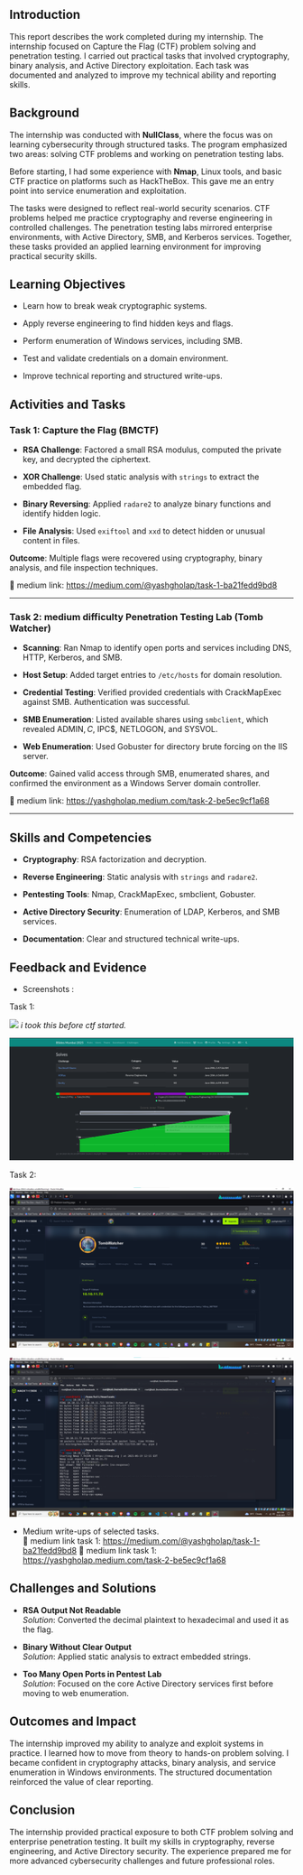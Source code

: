 ## Introduction

This report describes the work completed during my internship. The internship focused on Capture the Flag (CTF) problem solving and penetration testing. I carried out practical tasks that involved cryptography, binary analysis, and Active Directory exploitation. Each task was documented and analyzed to improve my technical ability and reporting skills.

## Background

The internship was conducted with **NullClass**, where the focus was on learning cybersecurity through structured tasks. The program emphasized two areas: solving CTF problems and working on penetration testing labs.

Before starting, I had some experience with **Nmap**, Linux tools, and basic CTF practice on platforms such as HackTheBox. This gave me an entry point into service enumeration and exploitation.

The tasks were designed to reflect real-world security scenarios. CTF problems helped me practice cryptography and reverse engineering in controlled challenges. The penetration testing labs mirrored enterprise environments, with Active Directory, SMB, and Kerberos services. Together, these tasks provided an applied learning environment for improving practical security skills.

## Learning Objectives

- Learn how to break weak cryptographic systems.
    
- Apply reverse engineering to find hidden keys and flags.
    
- Perform enumeration of Windows services, including SMB.
    
- Test and validate credentials on a domain environment.
    
- Improve technical reporting and structured write-ups.
    

## Activities and Tasks

### Task 1: Capture the Flag (BMCTF)

- **RSA Challenge**: Factored a small RSA modulus, computed the private key, and decrypted the ciphertext.
    
- **XOR Challenge**: Used static analysis with `strings` to extract the embedded flag.
    
- **Binary Reversing**: Applied `radare2` to analyze binary functions and identify hidden logic.
    
- **File Analysis**: Used `exiftool` and `xxd` to detect hidden or unusual content in files.


**Outcome**: Multiple flags were recovered using cryptography, binary analysis, and file inspection techniques.

🔗 medium link: https://medium.com/@yashgholap/task-1-ba21fedd9bd8

---

### Task 2: medium difficulty Penetration Testing Lab (Tomb Watcher)

- **Scanning**: Ran Nmap to identify open ports and services including DNS, HTTP, Kerberos, and SMB.
    
- **Host Setup**: Added target entries to `/etc/hosts` for domain resolution.
    
- **Credential Testing**: Verified provided credentials with CrackMapExec against SMB. Authentication was successful.
    
- **SMB Enumeration**: Listed available shares using `smbclient`, which revealed ADMIN$, C$, IPC$, NETLOGON, and SYSVOL.
    
- **Web Enumeration**: Used Gobuster for directory brute forcing on the IIS server.


**Outcome**: Gained valid access through SMB, enumerated shares, and confirmed the environment as a Windows Server domain controller.

🔗 medium link: https://yashgholap.medium.com/task-2-be5ec9cf1a68


---

## Skills and Competencies

- **Cryptography**: RSA factorization and decryption.
    
- **Reverse Engineering**: Static analysis with `strings` and `radare2`.
    
- **Pentesting Tools**: Nmap, CrackMapExec, smbclient, Gobuster.
    
- **Active Directory Security**: Enumeration of LDAP, Kerberos, and SMB services.
    
- **Documentation**: Clear and structured technical write-ups.
    

## Feedback and Evidence

- Screenshots :

Task 1:

![](https://miro.medium.com/v2/resize:fit:700/0*NEXfSJdFyYl7wPMC.png)
*i took this before ctf started.*

![](../../_attachments/Pasted%20image%2020250629112800.png)

Task 2:

![](../../_attachments/Pasted%20image%2020250619215120.png)

![](../../_attachments/Pasted%20image%2020250619215158.png)

- Medium write-ups of selected tasks.  
    🔗 medium link task 1: https://medium.com/@yashgholap/task-1-ba21fedd9bd8
    🔗 medium link task 1: https://yashgholap.medium.com/task-2-be5ec9cf1a68

## Challenges and Solutions

- **RSA Output Not Readable**  
    _Solution_: Converted the decimal plaintext to hexadecimal and used it as the flag.
    
- **Binary Without Clear Output**  
    _Solution_: Applied static analysis to extract embedded strings.
    
- **Too Many Open Ports in Pentest Lab**  
    _Solution_: Focused on the core Active Directory services first before moving to web enumeration.

## Outcomes and Impact

The internship improved my ability to analyze and exploit systems in practice. I learned how to move from theory to hands-on problem solving. I became confident in cryptography attacks, binary analysis, and service enumeration in Windows environments. The structured documentation reinforced the value of clear reporting.

## Conclusion

The internship provided practical exposure to both CTF problem solving and enterprise penetration testing. It built my skills in cryptography, reverse engineering, and Active Directory security. The experience prepared me for more advanced cybersecurity challenges and future professional roles.
